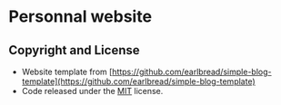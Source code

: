 # Personnal website

## Copyright and License

* Website template from [https://github.com/earlbread/simple-blog-template](https://github.com/earlbread/simple-blog-template)
* Code released under the [MIT](https://github.com/earlbread/simple-blog-template/blob/master/LICENSE) license.
